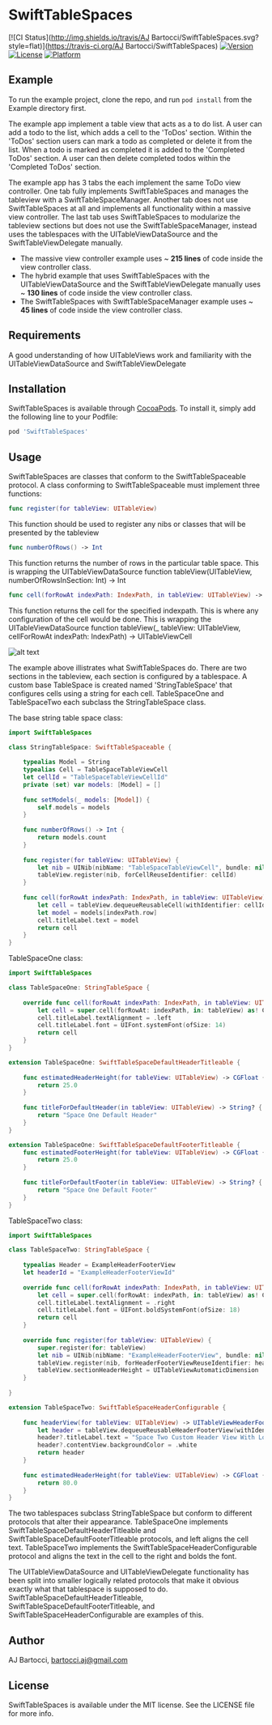 # SwiftTableSpaces

[![CI Status](http://img.shields.io/travis/AJ Bartocci/SwiftTableSpaces.svg?style=flat)](https://travis-ci.org/AJ Bartocci/SwiftTableSpaces)
[![Version](https://img.shields.io/cocoapods/v/SwiftTableSpaces.svg?style=flat)](http://cocoapods.org/pods/SwiftTableSpaces)
[![License](https://img.shields.io/cocoapods/l/SwiftTableSpaces.svg?style=flat)](http://cocoapods.org/pods/SwiftTableSpaces)
[![Platform](https://img.shields.io/cocoapods/p/SwiftTableSpaces.svg?style=flat)](http://cocoapods.org/pods/SwiftTableSpaces)

## Example

To run the example project, clone the repo, and run `pod install` from the Example directory first. 

The example app implement a table view that acts as a to do list. A user can add a todo to the list, which adds a cell to the 'ToDos' section. Within the 'ToDos' section users can mark a todo as completed or delete it from the list. When a todo is marked as completed it is added to the 'Completed ToDos' section. A user can then delete completed todos within the 'Completed ToDos' section. 

The example app has 3 tabs the each implement the same ToDo view controller. One tab fully implements SwiftTableSpaces and manages the tableview with a SwiftTableSpaceManager. Another tab does not use SwiftTableSpaces at all and implements all functionality within a massive view controller. The last tab uses SwiftTableSpaces to modularize the tableview sections but does not use the SwiftTableSpaceManager, instead uses the tablespaces with the UITableViewDataSource and the SwiftTableViewDelegate manually. 

* The massive view controller example uses ~ **215 lines** of code inside the view controller class.
* The hybrid example that uses SwiftTableSpaces with the UITableViewDataSource and the SwiftTableViewDelegate manually uses ~ **130 lines** of code inside the view controller class.
* The SwiftTableSpaces with SwiftTableSpaceManager example uses ~ **45 lines** of code inside the view controller class.

## Requirements

A good understanding of how UITableViews work and familiarity with the UITableViewDataSource and SwiftTableViewDelegate

## Installation

SwiftTableSpaces is available through [CocoaPods](http://cocoapods.org). To install
it, simply add the following line to your Podfile:

```ruby
pod 'SwiftTableSpaces'
```

## Usage 
SwiftTableSpaces are classes that conform to the SwiftTableSpaceable protocol. A class conforming to SwiftTableSpaceable must implement three functions:

```swift
func register(for tableView: UITableView)
```
This function should be used to register any nibs or classes that will be presented by the tableview

```swift
func numberOfRows() -> Int
```
This function returns the number of rows in the particular table space. This is wrapping the UITableViewDataSource function tableView(UITableView, numberOfRowsInSection: Int) -> Int

```swift
func cell(forRowAt indexPath: IndexPath, in tableView: UITableView) -> UITableViewCell
```
This function returns the cell for the specified indexpath. This is where any configuration of the cell would be done. This is wrapping the UITableViewDataSource function tableView(_ tableView: UITableView, 
  cellForRowAt indexPath: IndexPath) -> UITableViewCell

![alt text](https://github.com/aj-bartocci/SwiftTableSpaces/blob/master/Example/Assets/TableSpaceDetailed.png?raw=true)

The example above illistrates what SwiftTableSpaces do. There are two sections in the tableview, each section is configured by a tablespace. A custom base TableSpace is created named 'StringTableSpace' that configures cells using a string for each cell. TableSpaceOne and TableSpaceTwo each subclass the StringTableSpace class. 

The base string table space class: 

```swift
import SwiftTableSpaces

class StringTableSpace: SwiftTableSpaceable {
    
    typealias Model = String
    typealias Cell = TableSpaceTableViewCell
    let cellId = "TableSpaceTableViewCellId"
    private (set) var models: [Model] = []
    
    func setModels(_ models: [Model]) {
        self.models = models
    }
    
    func numberOfRows() -> Int {
        return models.count
    }
    
    func register(for tableView: UITableView) {
        let nib = UINib(nibName: "TableSpaceTableViewCell", bundle: nil)
        tableView.register(nib, forCellReuseIdentifier: cellId)
    }
    
    func cell(forRowAt indexPath: IndexPath, in tableView: UITableView) -> UITableViewCell {
        let cell = tableView.dequeueReusableCell(withIdentifier: cellId, for: indexPath) as! Cell
        let model = models[indexPath.row]
        cell.titleLabel.text = model
        return cell 
    }
}
```

TableSpaceOne class: 

```swift
import SwiftTableSpaces

class TableSpaceOne: StringTableSpace {
    
    override func cell(forRowAt indexPath: IndexPath, in tableView: UITableView) -> UITableViewCell {
        let cell = super.cell(forRowAt: indexPath, in: tableView) as! Cell
        cell.titleLabel.textAlignment = .left
        cell.titleLabel.font = UIFont.systemFont(ofSize: 14)
        return cell
    }
}

extension TableSpaceOne: SwiftTableSpaceDefaultHeaderTitleable {
    
    func estimatedHeaderHeight(for tableView: UITableView) -> CGFloat {
        return 25.0
    }
    
    func titleForDefaultHeader(in tableView: UITableView) -> String? {
        return "Space One Default Header"
    }
}

extension TableSpaceOne: SwiftTableSpaceDefaultFooterTitleable {
    func estimatedFooterHeight(for tableView: UITableView) -> CGFloat {
        return 25.0
    }
    
    func titleForDefaultFooter(in tableView: UITableView) -> String? {
        return "Space One Default Footer"
    }
}
```

TableSpaceTwo class:

```swift
import SwiftTableSpaces

class TableSpaceTwo: StringTableSpace {
    
    typealias Header = ExampleHeaderFooterView
    let headerId = "ExampleHeaderFooterViewId"
    
    override func cell(forRowAt indexPath: IndexPath, in tableView: UITableView) -> UITableViewCell {
        let cell = super.cell(forRowAt: indexPath, in: tableView) as! Cell
        cell.titleLabel.textAlignment = .right
        cell.titleLabel.font = UIFont.boldSystemFont(ofSize: 18)
        return cell
    }
    
    override func register(for tableView: UITableView) {
        super.register(for: tableView)
        let nib = UINib(nibName: "ExampleHeaderFooterView", bundle: nil)
        tableView.register(nib, forHeaderFooterViewReuseIdentifier: headerId)
        tableView.sectionHeaderHeight = UITableViewAutomaticDimension
    }
    
}

extension TableSpaceTwo: SwiftTableSpaceHeaderConfigurable {
    
    func headerView(for tableView: UITableView) -> UITableViewHeaderFooterView? {
        let header = tableView.dequeueReusableHeaderFooterView(withIdentifier: headerId) as? Header
        header?.titleLabel.text = "Space Two Custom Header View With Long Title To Run Multiple Lines"
        header?.contentView.backgroundColor = .white 
        return header
    }
    
    func estimatedHeaderHeight(for tableView: UITableView) -> CGFloat {
        return 80.0
    }
}
```

The two tablespaces subclass StringTableSpace but conform to different protocols that alter their appearance. TableSpaceOne implements SwiftTableSpaceDefaultHeaderTitleable and SwiftTableSpaceDefaultFooterTitleable protocols, and left aligns the cell text. TableSpaceTwo implements the SwiftTableSpaceHeaderConfigurable protocol and aligns the text in the cell to the right and bolds the font. 

The UITableViewDataSource and UITableViewDelegate functionality has been split into smaller logically related protocols that make it obvious exactly what that tablespace is supposed to do.  SwiftTableSpaceDefaultHeaderTitleable, SwiftTableSpaceDefaultFooterTitleable, and SwiftTableSpaceHeaderConfigurable are examples of this.

## Author

AJ Bartocci, bartocci.aj@gmail.com

## License

SwiftTableSpaces is available under the MIT license. See the LICENSE file for more info.
